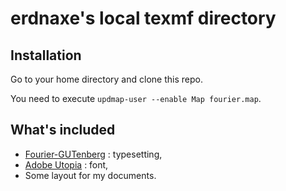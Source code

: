 # erdnaxe's local texmf directory

## Installation

Go to your home directory and clone this repo.

You need to execute `updmap-user --enable Map fourier.map`.

## What's included

* [Fourier-GUTen­berg](https://ctan.org/pkg/fourier) : type­set­ting,
* [Adobe Utopia](https://ctan.org/pkg/utopia) : font,
* Some layout for my documents.

